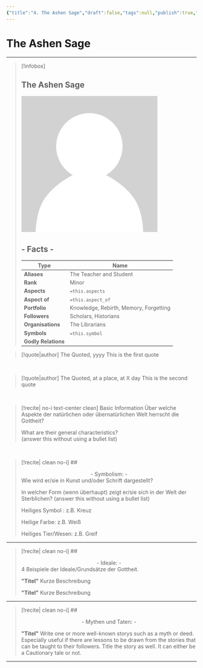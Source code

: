 ```yaml
---
{"title":"4. The Ashen Sage","draft":false,"tags":null,"publish":true,"name":"The Ashen Sage","aliases":"The Teacher and Student","organisations":"The Librarians","rank":"Minor","symbol":"","portfolio":"Knowledge, Rebirth, Memory, Forgetting","followers":"Scholars, Historians","relations":"","path":"3. Gods & Religion/5. Minor Gods, Spirits & Aspects/4. The Ashen Sage.md","permalink":"/3-gods-and-religion/5-minor-gods-spirits-and-aspects/4-the-ashen-sage/","PassFrontmatter":true}
---
```


# The Ashen Sage

---
> [!infobox]
> 
> 
> ## **The Ashen Sage**
> 
> ![../../../NPC_Placeholder.jpg](../../NPC_Placeholder.jpg)
> 
> ## - Facts -
> | Type | Name |
> | ---- | ---- |
> | **Aliases** | The Teacher and Student |
> | **Rank** | Minor |
> | **Aspects** | `=this.aspects` |
> | **Aspect of** | `=this.aspect_of` |
> | **Portfolio** | Knowledge, Rebirth, Memory, Forgetting |
> | **Followers** | Scholars, Historians |
> | **Organisations** | The Librarians |
> | **Symbols** | `=this.symbol` |
> | **Godly Relations** |  |


> [!quote|author] The Quoted, yyyy
> This is the first quote

<br>

> [!quote|author] The Quoted, at a place, at X day
> This is the second quote

<br>

> [!recite| no-i text-center clean] Basic Information
> Über welche Aspekte der natürlichen oder übernatürlichen Welt herrscht die Gottheit?
>
> What are their general characteristics?  
> (answer this without using a bullet list)

<br>

> [!recite| clean no-i] ## <center>  - Symbolism: - </center>
> Wie wird er/sie in Kunst und/oder Schrift dargestellt?
> 
> In welcher Form (wenn überhaupt) zeigt er/sie sich in der Welt der Sterblichen?
> (answer this without using a bullet list)
> 
> Heiliges Symbol : z.B. Kreuz
> 
> Heilige Farbe: z.B. Weiß
> 
> Heiliges Tier/Wesen: z.B. Greif

---

> [!recite| clean no-i] ## <center>  - Ideale: - </center>
> 4 Beispiele der Ideale/Grundsätze der Gottheit.
>
> **"Titel"**
> Kurze Beschreibung
>
> **"Titel"**
> Kurze Beschreibung

---

> [!recite| clean no-i] ## <center>  - Mythen und Taten: - </center>
> 
> **"Titel"**
> Write one or more well-known storys such as a myth or deed. Especially useful if there are lessons to be drawn from the stories that can be taught to their followers. Title the story as well. It can either be a Cautionary tale or not.


---